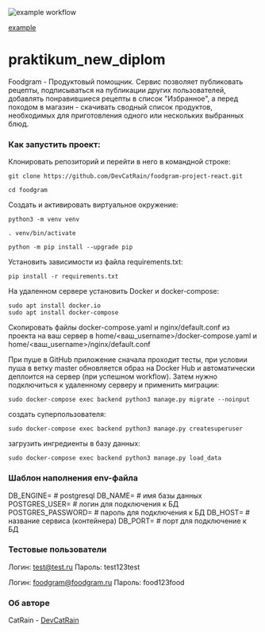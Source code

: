 ![example workflow](https://github.com/DevCatRain/foodgram-project-react/actions/workflows/foodgram_workflow.yml/badge.svg)

[example](http:178.154.197.104/api/docs)

# praktikum_new_diplom
Foodgram - Продуктовый помощник.
Сервис позволяет публиковать рецепты, подписываться на публикации других пользователей,
добавлять понравившиеся рецепты в список "Избранное", а перед походом в магазин - скачивать
сводный список продуктов, необходимых для приготовления одного или нескольких выбранных блюд.

### Как запустить проект:

Клонировать репозиторий и перейти в него в командной строке:

```
git clone https://github.com/DevCatRain/foodgram-project-react.git
```

```
cd foodgram
```

Cоздать и активировать виртуальное окружение:

```
python3 -m venv venv
```

```
. venv/bin/activate
```

```
python -m pip install --upgrade pip
```

Установить зависимости из файла requirements.txt:

```
pip install -r requirements.txt
```

На удаленном сервере установить Docker и docker-compose:
```
sudo apt install docker.io
sudo apt install docker-compose
```
Скопировать файлы docker-compose.yaml и nginx/default.conf из проекта на ваш сервер в home/<ваш_username>/docker-compose.yaml и home/<ваш_username>/nginx/default.conf

При пуше в GitHub приложение сначала проходит тесты, при условии пуша в ветку master обновляется образ на Docker Hub и автоматически деплоится на сервер (при успешном workflow). Затем нужно подключиться к удаленному серверу и применить миграции:
```
sudo docker-compose exec backend python3 manage.py migrate --noinput
```

создать суперпользователя:
```
sudo docker-compose exec backend python3 manage.py createsuperuser
```

загрузить ингредиенты в базу данных:
```
sudo docker-compose exec backend python3 manage.py load_data
```
### Шаблон наполнения env-файла
DB_ENGINE=  # postgresql
DB_NAME=  # имя базы данных
POSTGRES_USER=  # логин для подключения к БД
POSTGRES_PASSWORD=  # пароль для подключения к БД
DB_HOST=  # название сервиса (контейнера)
DB_PORT=  # порт для подключение к БД

### Тестовые пользователи
Логин: test@test.ru
Пароль: test123test

Логин: foodgram@foodgram.ru
Пароль: food123food


### Об авторе
CatRain - [DevCatRain](https://github.com/DevCatRain)
